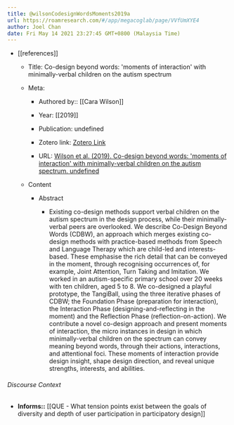 ```yaml
---
title: @wilsonCodesignWordsMoments2019a
url: https://roamresearch.com/#/app/megacoglab/page/VVfUmXYE4
author: Joel Chan
date: Fri May 14 2021 23:27:45 GMT+0800 (Malaysia Time)
---
```


- [[references]]

    - Title: Co-design beyond words: 'moments of interaction' with minimally-verbal children on the autism spectrum

    - Meta:

        - Authored by:: [[Cara Wilson]]

        - Year: [[2019]]

        - Publication: undefined

        - Zotero link: [Zotero Link](zotero://select/items/7_KEC8RY4I)

        - URL: [Wilson et al. (2019). Co-design beyond words: 'moments of interaction' with minimally-verbal children on the autism spectrum. undefined](https://doi.org/10.1145/3290605.3300251)

    - Content

        - Abstract

            - Existing co-design methods support verbal children on the autism spectrum in the design process, while their minimally-verbal peers are overlooked. We describe Co-Design Beyond Words (CDBW), an approach which merges existing co-design methods with practice-based methods from Speech and Language Therapy which are child-led and interests-based. These emphasise the rich detail that can be conveyed in the moment, through recognising occurrences of, for example, Joint Attention, Turn Taking and Imitation. We worked in an autism-specific primary school over 20 weeks with ten children, aged 5 to 8. We co-designed a playful prototype, the TangiBall, using the three iterative phases of CDBW; the Foundation Phase (preparation for interaction), the Interaction Phase (designing-and-reflecting in the moment) and the Reflection Phase (reflection-on-action). We contribute a novel co-design approach and present moments of interaction, the micro instances in design in which minimally-verbal children on the spectrum can convey meaning beyond words, through their actions, interactions, and attentional foci. These moments of interaction provide design insight, shape design direction, and reveal unique strengths, interests, and abilities.

###### Discourse Context

- **Informs::** [[QUE - What tension points exist between the goals of diversity and depth of user participation in participatory design]]
